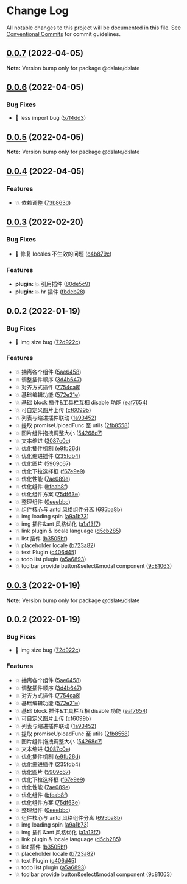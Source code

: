 # Change Log

All notable changes to this project will be documented in this file. See [Conventional Commits](https://conventionalcommits.org) for commit guidelines.

## [0.0.7](https://github.com/rojer95/dslate/compare/@dslate/dslate@0.0.6...@dslate/dslate@0.0.7) (2022-04-05)

**Note:** Version bump only for package @dslate/dslate

## [0.0.6](https://github.com/rojer95/dslate/compare/@dslate/dslate@0.0.5...@dslate/dslate@0.0.6) (2022-04-05)

### Bug Fixes

- :bug: less import bug ([57f4dd3](https://github.com/rojer95/dslate/commit/57f4dd3e027f12cdc3c5888e2a5162d2d9585e2f))

## [0.0.5](https://github.com/rojer95/dslate/compare/@dslate/dslate@0.0.4...@dslate/dslate@0.0.5) (2022-04-05)

**Note:** Version bump only for package @dslate/dslate

## [0.0.4](https://github.com/rojer95/dslate/compare/@dslate/dslate@0.0.3...@dslate/dslate@0.0.4) (2022-04-05)

### Features

- :boom: 依赖调整 ([73b863d](https://github.com/rojer95/dslate/commit/73b863d337d267bdda1c1a469f166e91ccce90aa))

## [0.0.3](https://github.com/rojer95/dslate/compare/@dslate/dslate@0.0.2...@dslate/dslate@0.0.3) (2022-02-20)

### Bug Fixes

- :bug: 修复 locales 不生效的问题 ([c4b879c](https://github.com/rojer95/dslate/commit/c4b879c56b02dc763921961dc8d69e4a2b63318e))

### Features

- **plugin:** :boom: 引用插件 ([80de5c9](https://github.com/rojer95/dslate/commit/80de5c92252883da2521bc8e89a0e09b816ae17d))
- **plugin:** :boom: hr 插件 ([fbdeb28](https://github.com/rojer95/dslate/commit/fbdeb2801dad50321361349449ba1c53df7f510f))

## 0.0.2 (2022-01-19)

### Bug Fixes

- :bug: img size bug ([72d922c](https://github.com/rojer95/dslate/commit/72d922cc2a89ce7a822191b35d1bdfdf890865d5))

### Features

- :boom: 抽离各个组件 ([5ae6458](https://github.com/rojer95/dslate/commit/5ae64580a1800f73e4a9bdd055404d8f0472926f))
- :boom: 调整插件顺序 ([3d4b647](https://github.com/rojer95/dslate/commit/3d4b647daf99f680888f46001416571dab3bfebe))
- :boom: 对齐方式插件 ([7754ca8](https://github.com/rojer95/dslate/commit/7754ca87d7c75dfaab83385a8a7ac7d951f17ce7))
- :boom: 基础编辑功能 ([572e21e](https://github.com/rojer95/dslate/commit/572e21e80ea25b4e6b0e05ebc92381f5abb4a653))
- :boom: 基础 block 插件&工具栏互相 disable 功能 ([eaf7654](https://github.com/rojer95/dslate/commit/eaf7654651ca94ab2186d67c883c2acd2e998bec))
- :boom: 可自定义图片上传 ([cf6099b](https://github.com/rojer95/dslate/commit/cf6099bf274e2de349844469ae55cb50dd5d1cfe))
- :boom: 列表与缩进插件联动 ([1a93452](https://github.com/rojer95/dslate/commit/1a93452211ef55a56813da6f33e3348a4d5851a7))
- :boom: 提取 promiseUploadFunc 至 utils ([2fb8558](https://github.com/rojer95/dslate/commit/2fb8558f11c9f06d94c59f048b4360aedc1625d3))
- :boom: 图片组件拖拽调整大小 ([54268d7](https://github.com/rojer95/dslate/commit/54268d7574ab47698e471898ba1f9ec4f2f4d804))
- :boom: 文本缩进 ([3087c0e](https://github.com/rojer95/dslate/commit/3087c0e1b009171dac9640ed597ebce3da63497e))
- :boom: 优化插件机制 ([e9fb26d](https://github.com/rojer95/dslate/commit/e9fb26d6172fa2653f30b0549917f5908aa492b7))
- :boom: 优化缩进插件 ([235fdb4](https://github.com/rojer95/dslate/commit/235fdb4558dd1dd37053dc93d59ed9ba939962d8))
- :boom: 优化图片 ([5909c67](https://github.com/rojer95/dslate/commit/5909c67263781c6cb4c3ed78826da0098d447e45))
- :boom: 优化下拉选择框 ([f67e9e9](https://github.com/rojer95/dslate/commit/f67e9e9e60b4858ca30ce96b0ab9be1ec9895819))
- :boom: 优化性能 ([7ae089e](https://github.com/rojer95/dslate/commit/7ae089e249cc783f9fb3dcd93c3b66ae4c5f2e9b))
- :boom: 优化组件 ([bfeab8f](https://github.com/rojer95/dslate/commit/bfeab8f05384d65090c7ad1e2511ddb3ca902395))
- :boom: 优化组件方案 ([75df63e](https://github.com/rojer95/dslate/commit/75df63ecfe90127b0d24288419092fe479bd96f4))
- :boom: 整理组件 ([0eeebbc](https://github.com/rojer95/dslate/commit/0eeebbcb98dc949b6d885538dbfbe4b580cc2aa3))
- :boom: 组件核心与 antd 风格组件分离 ([695ba8b](https://github.com/rojer95/dslate/commit/695ba8b8511c47a820f75227f1568bca884ac454))
- :boom: img loading spin ([a9a1b73](https://github.com/rojer95/dslate/commit/a9a1b73490b83c499d1d84d13bdb64b53c41f66c))
- :boom: img 插件&ant 风格优化 ([a1a13f7](https://github.com/rojer95/dslate/commit/a1a13f741e2989fc008fb86f94d77c3bd5910e35))
- :boom: link plugin & locale language ([d5cb285](https://github.com/rojer95/dslate/commit/d5cb285eba58bc8e213939c011cb77657e8191e6))
- :boom: list 插件 ([b3505bf](https://github.com/rojer95/dslate/commit/b3505bf69d7d384a5a9b6310650ed4344a57a149))
- :boom: placeholder locale ([b723a82](https://github.com/rojer95/dslate/commit/b723a821fae31b4e59906b56b45b6694d16742de))
- :boom: text Plugin ([c406d45](https://github.com/rojer95/dslate/commit/c406d45849a08a7454c198358fccbf9314dc9daf))
- :boom: todo list plugin ([a5a6893](https://github.com/rojer95/dslate/commit/a5a68933b20616b765118f30050552a3f674fb45))
- :boom: toolbar provide button&select&modal component ([9c81063](https://github.com/rojer95/dslate/commit/9c81063dea2416d89c127abd0fa5e2dda187c082))

## [0.0.3](https://github.com/rojer95/dslate/compare/@dslate/dslate@0.0.2...@dslate/dslate@0.0.3) (2022-01-19)

**Note:** Version bump only for package @dslate/dslate

## 0.0.2 (2022-01-19)

### Bug Fixes

- :bug: img size bug ([72d922c](https://github.com/rojer95/dslate/commit/72d922cc2a89ce7a822191b35d1bdfdf890865d5))

### Features

- :boom: 抽离各个组件 ([5ae6458](https://github.com/rojer95/dslate/commit/5ae64580a1800f73e4a9bdd055404d8f0472926f))
- :boom: 调整插件顺序 ([3d4b647](https://github.com/rojer95/dslate/commit/3d4b647daf99f680888f46001416571dab3bfebe))
- :boom: 对齐方式插件 ([7754ca8](https://github.com/rojer95/dslate/commit/7754ca87d7c75dfaab83385a8a7ac7d951f17ce7))
- :boom: 基础编辑功能 ([572e21e](https://github.com/rojer95/dslate/commit/572e21e80ea25b4e6b0e05ebc92381f5abb4a653))
- :boom: 基础 block 插件&工具栏互相 disable 功能 ([eaf7654](https://github.com/rojer95/dslate/commit/eaf7654651ca94ab2186d67c883c2acd2e998bec))
- :boom: 可自定义图片上传 ([cf6099b](https://github.com/rojer95/dslate/commit/cf6099bf274e2de349844469ae55cb50dd5d1cfe))
- :boom: 列表与缩进插件联动 ([1a93452](https://github.com/rojer95/dslate/commit/1a93452211ef55a56813da6f33e3348a4d5851a7))
- :boom: 提取 promiseUploadFunc 至 utils ([2fb8558](https://github.com/rojer95/dslate/commit/2fb8558f11c9f06d94c59f048b4360aedc1625d3))
- :boom: 图片组件拖拽调整大小 ([54268d7](https://github.com/rojer95/dslate/commit/54268d7574ab47698e471898ba1f9ec4f2f4d804))
- :boom: 文本缩进 ([3087c0e](https://github.com/rojer95/dslate/commit/3087c0e1b009171dac9640ed597ebce3da63497e))
- :boom: 优化插件机制 ([e9fb26d](https://github.com/rojer95/dslate/commit/e9fb26d6172fa2653f30b0549917f5908aa492b7))
- :boom: 优化缩进插件 ([235fdb4](https://github.com/rojer95/dslate/commit/235fdb4558dd1dd37053dc93d59ed9ba939962d8))
- :boom: 优化图片 ([5909c67](https://github.com/rojer95/dslate/commit/5909c67263781c6cb4c3ed78826da0098d447e45))
- :boom: 优化下拉选择框 ([f67e9e9](https://github.com/rojer95/dslate/commit/f67e9e9e60b4858ca30ce96b0ab9be1ec9895819))
- :boom: 优化性能 ([7ae089e](https://github.com/rojer95/dslate/commit/7ae089e249cc783f9fb3dcd93c3b66ae4c5f2e9b))
- :boom: 优化组件 ([bfeab8f](https://github.com/rojer95/dslate/commit/bfeab8f05384d65090c7ad1e2511ddb3ca902395))
- :boom: 优化组件方案 ([75df63e](https://github.com/rojer95/dslate/commit/75df63ecfe90127b0d24288419092fe479bd96f4))
- :boom: 整理组件 ([0eeebbc](https://github.com/rojer95/dslate/commit/0eeebbcb98dc949b6d885538dbfbe4b580cc2aa3))
- :boom: 组件核心与 antd 风格组件分离 ([695ba8b](https://github.com/rojer95/dslate/commit/695ba8b8511c47a820f75227f1568bca884ac454))
- :boom: img loading spin ([a9a1b73](https://github.com/rojer95/dslate/commit/a9a1b73490b83c499d1d84d13bdb64b53c41f66c))
- :boom: img 插件&ant 风格优化 ([a1a13f7](https://github.com/rojer95/dslate/commit/a1a13f741e2989fc008fb86f94d77c3bd5910e35))
- :boom: link plugin & locale language ([d5cb285](https://github.com/rojer95/dslate/commit/d5cb285eba58bc8e213939c011cb77657e8191e6))
- :boom: list 插件 ([b3505bf](https://github.com/rojer95/dslate/commit/b3505bf69d7d384a5a9b6310650ed4344a57a149))
- :boom: placeholder locale ([b723a82](https://github.com/rojer95/dslate/commit/b723a821fae31b4e59906b56b45b6694d16742de))
- :boom: text Plugin ([c406d45](https://github.com/rojer95/dslate/commit/c406d45849a08a7454c198358fccbf9314dc9daf))
- :boom: todo list plugin ([a5a6893](https://github.com/rojer95/dslate/commit/a5a68933b20616b765118f30050552a3f674fb45))
- :boom: toolbar provide button&select&modal component ([9c81063](https://github.com/rojer95/dslate/commit/9c81063dea2416d89c127abd0fa5e2dda187c082))
